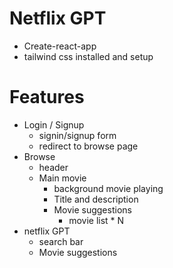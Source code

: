 # Netflix GPT

- Create-react-app
- tailwind css installed and setup

# Features

- Login / Signup
  - signin/signup form
  - redirect to browse page
- Browse
  - header
  - Main movie
    - background movie playing
    - Title and description
    - Movie suggestions
      - movie list \* N
- netflix GPT
  - search bar
  - Movie suggestions
